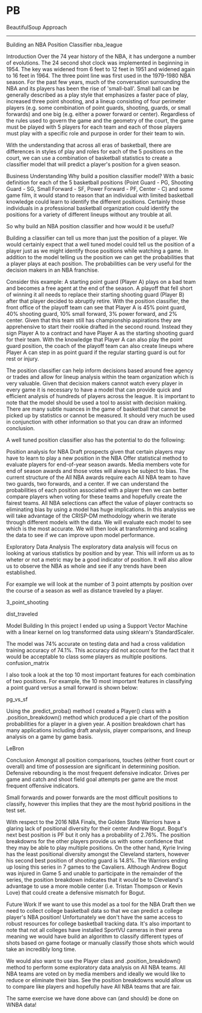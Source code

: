 # PB
BeautifulSoup Approach

-----
Building an NBA Position Classifier
nba_league

Introduction
Over the 74 year history of the NBA, it has undergone a number of evolutions. The 24 second shot clock was implemented in beginning in 1954. The key was widened from 6 feet to 12 feet in 1951 and widened again to 16 feet in 1964. The three point line was first used in the 1979-1980 NBA season. For the past few years, much of the conversation surrounding the NBA and its players has been the rise of 'small-ball'. Small ball can be generally described as a play style that emphasizes a faster pace of play, increased three point shooting, and a lineup consisting of four perimeter players (e.g. some combination of point guards, shooting, guards, or small forwards) and one big (e.g. either a power forward or center). Regardless of the rules used to govern the game and the geometry of the court, the game must be played with 5 players for each team and each of those players must play with a specific role and purpose in order for their team to win.

With the understanding that across all eras of basketball, there are differences in styles of play and roles for each of the 5 positions on the court, we can use a combination of basketball statistics to create a classifier model that will predict a player's position for a given season.

Business Understanding
Why build a position classifier model?
With a basic definition for each of the 5 basketball positions (Point Guard - PG, Shooting Guard - SG, Small Forward - SF, Power Forward - PF, Center - C) and some game film, it would stand to reason that an individual with limited basketball knowledge could learn to identify the different positions. Certainly those individuals in a professional basketball organization could identify the positions for a variety of different lineups without any trouble at all.

So why build an NBA position classifier and how would it be useful?

Building a classifier can tell us more than just the position of a player. We would certainly expect that a well tuned model could tell us the position of a player just as we might identify those positions while watching a game. In addition to the model telling us the position we can get the probabilities that a player plays at each position. The probabilities can be very useful for the decision makers in an NBA franchise.

Consider this example: A starting point guard (Player A) plays on a bad team and becomes a free agent at the end of the season. A playoff that fell short of winning it all needs to replace their starting shooting guard (Player B) after that player decided to abruptly retire. With the position classifier, the front office of the playoff team can see that Player A is 45% point guard, 40% shooting guard, 10% small forward, 3% power forward, and 2% center. Given that this team still has championship aspirations they are apprehensive to start their rookie drafted in the second round. Instead they sign Player A to a contract and have Player A as the starting shooting guard for their team. With the knowledge that Player A can also play the point guard position, the coach of the playoff team can also create lineups where Player A can step in as point guard if the regular starting guard is out for rest or injury.

The position classifier can help inform decisions based around free agency or trades and allow for lineup analysis within the team organization which is very valuable. Given that decision makers cannot watch every player in every game it is necessary to have a model that can provide quick and efficient analysis of hundreds of players across the league. It is important to note that the model should be used a tool to assist with decision making. There are many subtle nuances in the game of basketball that cannot be picked up by statistics or cannot be measured. It should very much be used in conjunction with other information so that you can draw an informed conclusion.

A well tuned position classifier also has the potential to do the following:

Position analysis for NBA Draft prospects given that certain players may have to learn to play a new position in the NBA
Offer statistical method to evaluate players for end-of-year season awards. Media members vote for end of season awards and those votes will always be subject to bias. The current structure of the All NBA awards require each All NBA team to have two guards, two forwards, and a center. If we can understand the probabilities of each position associated with a player then we can better compare players when voting for these teams and hopefully create the fairest teams. All NBA selections can affect the value of player contracts so eliminating bias by using a model has huge implications.
In this analysiss we will take advantage of the CRISP-DM methodology wherin we iterate through different models with the data. We will evaluate each model to see which is the most accurate. We will then look at transforming and scaling the data to see if we can improve upon model performance.

Exploratory Data Analysis
The exploratory data analysis will focus on looking at various statistics by position and by year. This will inform us as to wheter or not a metric may be a good indicator of position. It will also allow us to observe the NBA as whole and see if any trends have been established.

For example we will look at the number of 3 point attempts by position over the course of a season as well as distance traveled by a player.

3_point_shooting

dist_traveled

Model Building
In this project I ended up using a Support Vector Machine with a linear kernel on log transformed data using sklearn's StandardScaler.

The model was 74% accurate on testing data and had a cross validation training accuracy of 74.1%. This accuracy did not account for the fact that it would be acceptable to class some players as multiple positions. confusion_matrix

I also took a look at the top 10 most important features for each combination of two positions. For example, the 10 most important features in classifying a point guard versus a small forward is shown below:

pg_vs_sf

Using the .predict_proba() method I created a Player() class with a .position_breakdown() method which produced a pie chart of the position probabilities for a player in a given year. A position breakdown chart has many applications including draft analysis, player comparisons, and lineup analysis on a game by game basis.

LeBron

Conclusion
Amongst all position comparisons, touches (either front court or overall) and time of possession are significant in determining position. Defensive rebounding is the most frequent defensive indicator. Drives per game and catch and shoot field goal attempts per game are the most frequent offensive indicators.

Small forwards and power forwards are the most difficult positions to classify, however this implies that they are the most hybrid positions in the test set.

With respect to the 2016 NBA Finals, the Golden State Warriors have a glaring lack of positional diversity for their center Andrew Bogut. Bogut's next best position is PF but it only has a probability of 2.76%. The position breakdowns for the other players provide us with some confidence that they may be able to play multiple positions. On the other hand, Kyrie Irving has the least positional diversity amongst the Cleveland starters, however his second best position of shooting guard is 14.8%. The Warriors ending up losing this series in 7 games to the Cavaliers. Although Andrew Bogut was injured in Game 5 and unable to participate in the remainder of the series, the position breakdown indicates that it would be to Cleveland's advantage to use a more mobile center (i.e. Tristan Thompson or Kevin Love) that could create a defensive mismatch for Bogut.

Future Work
If we want to use this model as a tool for the NBA Draft then we need to collect college basketball data so that we can predict a college player's NBA position! Unfortunately we don't have the same access to robust resources for college basketball tracking data. It's also important to note that not all colleges have installed SportVU cameras in their arena meaning we would have build an algorithm to classify different types of shots based on game footage or manually classify those shots which would take an incredibly long time.

We would also want to use the Player class and .position_breakdown() method to perform some exploratory data analysis on All NBA teams. All NBA teams are voted on by media members and ideally we would like to reduce or eliminate their bias. See the position breakdowns would allow us to compare like players and hopefully have All NBA teams that are fair.

The same exercise we have done above can (and should) be done on WNBA data!
